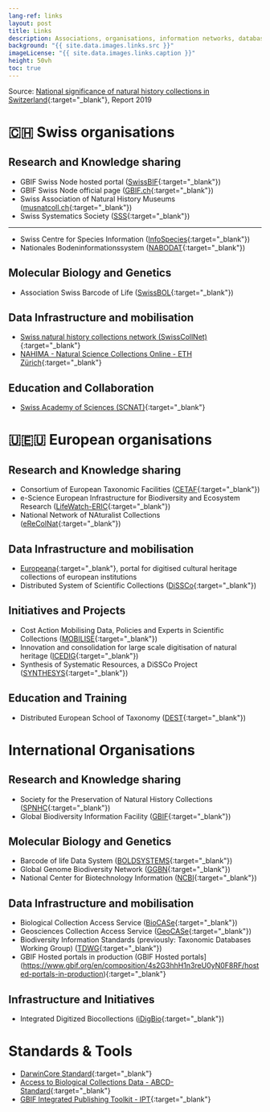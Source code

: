 ```yaml
---
lang-ref: links
layout: post
title: Links
description: Associations, organisations, information networks, databases and current projects or initiatives
background: "{{ site.data.images.links.src }}"
imageLicense: "{{ site.data.images.links.caption }}"
height: 50vh
toc: true
---
```


Source: [National significance of natural history collections in Switzerland](https://swisscollnet.scnat.ch/fr/exchange/publications/uuid/i/3ce18531-2438-54d1-a034-7ec0b51f42d2-National_significance_of_natural_history_collections_in_Switzerland){:target="_blank"}, Report 2019

# 🇨🇭 Swiss organisations

## Research and Knowledge sharing

* GBIF Swiss Node hosted portal ([SwissBIF](https://swiss-bif.hp.gbif.org/){:target="_blank"})
* GBIF Swiss Node official page ([GBIF.ch](https://www.gbif.org/country/CH/summary){:target="_blank"})
* Swiss Association of Natural History Museums ([musnatcoll.ch](https://musnatcoll.ch/en){:target="_blank"})
* Swiss Systematics Society ([SSS](https://swiss-systematics.ch/en){:target="_blank"})
---
* Swiss Centre for Species Information ([InfoSpecies](https://www.infospecies.ch/fr/){:target="_blank"})
* Nationales Bodeninformationssystem ([NABODAT](https://www.nabodat.ch/index.php/de){:target="_blank"})

## Molecular Biology and Genetics
* Association Swiss Barcode of Life ([SwissBOL](http://www.swissbol.ch/){:target="_blank"})

## Data Infrastructure and mobilisation
* [Swiss natural history collections network (SwissCollNet)](https://swisscollnet.scnat.ch/en){:target="_blank"}
* [NAHIMA - Natural Science Collections Online - ETH Zürich](https://www.nahima.ethz.ch/search){:target="_blank"}

## Education and Collaboration
* [Swiss Academy of Sciences (SCNAT)](https://scnat.ch/en){:target="_blank"}

# 🇺🇪🇺 European organisations
## Research and Knowledge sharing
* Consortium of European Taxonomic Facilities ([CETAF](https://cetaf.org/){:target="_blank"})
* e-Science European Infrastructure for Biodiversity and Ecosystem Research ([LifeWatch-ERIC](https://www.lifewatch.eu/){:target="_blank"})
* National Network of NAturalist Collections ([eReColNat](https://www.recolnat.org/en/){:target="_blank"})

## Data Infrastructure and mobilisation
* [Europeana](https://www.europeana.eu/en){:target="_blank"}, portal for digitised cultural heritage collections of european institutions
* Distributed System of Scientific Collections ([DiSSCo](https://www.dissco.eu/){:target="_blank"})

## Initiatives and Projects
* Cost Action Mobilising Data, Policies and Experts in Scientific Collections ([MOBILISE](https://www.cost.eu/actions/CA17106/){:target="_blank"})
* Innovation and consolidation for large scale digitisation of natural heritage ([ICEDIG](https://know.dissco.eu/handle/item/164){:target="_blank"})
* Synthesis of Systematic Resources, a DiSSCo Project ([SYNTHESYS](https://www.synthesys.info/){:target="_blank"})

## Education and Training
* Distributed European School of Taxonomy ([DEST](https://www.taxonomytraining.eu/){:target="_blank"})

# International Organisations
## Research and Knowledge sharing
* Society for the Preservation of Natural History Collections ([SPNHC](https://spnhc.org/){:target="_blank"})
* Global Biodiversity Information Facility ([GBIF](https://www.gbif.org/){:target="_blank"})

## Molecular Biology and Genetics
* Barcode of life Data System ([BOLDSYSTEMS](https://www.boldsystems.org/){:target="_blank"})
* Global Genome Biodiversity Network ([GGBN](https://www.ggbn.org/ggbn_portal/){:target="_blank"})
* National Center for Biotechnology Information ([NCBI](https://www.ncbi.nlm.nih.gov/genbank/){:target="_blank"})

## Data Infrastructure and mobilisation
* Biological Collection Access Service ([BioCASe](https://www.biocase.org/){:target="_blank"})
* Geosciences Collection Access Service ([GeoCASe](https://www.geocase.eu/){:target="_blank"})
* Biodiversity Information Standards (previously: Taxonomic Databases Working Group) ([TDWG](https://www.tdwg.org/){:target="_blank"})
* GBIF Hosted portals in production (GBIF Hosted portals](https://www.gbif.org/en/composition/4s2G3hhH1n3reU0yN0F8RF/hosted-portals-in-production){:target="_blank"}

## Infrastructure and Initiatives
* Integrated Digitized Biocollections ([iDigBio](https://www.idigbio.org/){:target="_blank"})

# Standards & Tools
* [DarwinCore Standard](https://dwc.tdwg.org/){:target="_blank"}
* [Access to Biological Collections Data - ABCD-Standard](https://abcd.tdwg.org/){:target="_blank"}
* [GBIF Integrated Publishing Toolkit - IPT](https://www.gbif.org/ipt){:target="_blank"}


